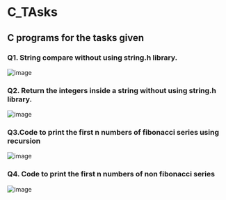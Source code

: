 # C_TAsks
## C programs for the tasks given
### Q1. String compare without using string.h library. </br>
![image](https://user-images.githubusercontent.com/120293775/217528329-e9512623-21ea-4b16-8abf-a166e1868675.png)
### Q2. Return the integers inside a string without using string.h library. </br>
![image](https://user-images.githubusercontent.com/120293775/217529871-d6705895-dddf-431a-ad61-5118d0d81b5b.png)
### Q3.Code to print the first n numbers of fibonacci series using recursion
![image](https://user-images.githubusercontent.com/120293775/217564750-bc5f2d0e-e6ee-49f3-9459-4ff06c50d3d7.png)
### Q4. Code to print the first n numbers of non fibonacci series
![image](https://user-images.githubusercontent.com/120293775/217562421-a9b594e4-3fb0-48de-a6a6-c41f2c128d53.png)
